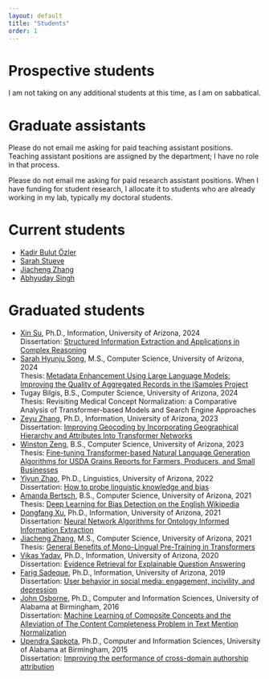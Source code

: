 ```yaml
---
layout: default
title: "Students"
order: 1
---
```


# Prospective students #

I am not taking on any additional students at this time, as I am on sabbatical.

# Graduate assistants #

Please do not email me asking for paid teaching assistant positions.
Teaching assistant positions are assigned by the department; I have no role in that process.

Please do not email me asking for paid research assistant positions.
When I have funding for student research, I allocate it to students who are already working in my lab, typically my doctoral students.

# Current students #

* [Kadir Bulut Özler](https://ischool.arizona.edu/people/bulut-ozler)
* [Sarah Stueve](https://ischool.arizona.edu/people/sarah-stueve)
* [Jiacheng Zhang](https://ischool.arizona.edu/people/jiacheng-zhang)
* [Abhyuday Singh](https://www.linkedin.com/in/abhyudaysingh31)

# Graduated students #

* [Xin Su](https://www.linkedin.com/in/xin-su-7a5297125/), Ph.D., Information, University of Arizona, 2024  
  Dissertation: [Structured Information Extraction and Applications in Complex Reasoning](https://repository.arizona.edu/handle/10150/675500)
* [Sarah Hyunju Song](https://www.linkedin.com/in/sarah-hyunju-song-a93894232), M.S., Computer Science, University of Arizona, 2024  
  Thesis: [Metadata Enhancement Using Large Language Models: Improving the Quality of Aggregated Records in the iSamples Project](https://repository.arizona.edu/handle/10150/672555)
* Tugay Bilgis, B.S., Computer Science, University of Arizona, 2024  
  Thesis: Revisiting Medical Concept Normalization: a Comparative Analysis of Transformer-based Models and Search Engine Approaches
* [Zeyu Zhang](https://www.linkedin.com/in/zeyu-zhang-902035147/), Ph.D., Information, University of Arizona, 2023  
  Dissertation: [Improving Geocoding by Incorporating Geographical Hierarchy and Attributes Into Transformer Networks](https://repository.arizona.edu/handle/10150/670290)
* [Winston Zeng](https://www.linkedin.com/in/winston-zeng-a65a50159/), B.S., Computer Science, University of Arizona, 2023  
  Thesis: [Fine-tuning Transformer-based Natural Language Generation Algorithms for USDA Grains Reports for Farmers, Producers, and Small Businesses](https://repository.arizona.edu/handle/10150/668771)
* [Yiyun Zhao](https://www.linkedin.com/in/yiyunzhaoluna/), Ph.D., Linguistics, University of Arizona, 2022  
  Dissertation: [How to probe linguistic knowledge and bias](https://repository.arizona.edu/handle/10150/665646)
* [Amanda Bertsch](https://www.linkedin.com/in/amandabertsch/), B.S., Computer Science, University of Arizona, 2021  
  Thesis: [Deep Learning for Bias Detection on the English Wikipedia](https://repository.arizona.edu/handle/10150/666568)
* [Dongfang Xu](https://www.linkedin.com/in/dongfangxu9), Ph.D., Information, University of Arizona, 2021  
  Dissertation: [Neural Network Algorithms for Ontology Informed Information Extraction](https://repository.arizona.edu/handle/10150/650879)
* [Jiacheng Zhang](https://ischool.arizona.edu/people/jiacheng-zhang), M.S., Computer Science, University of Arizona, 2021  
  Thesis: [General Benefits of Mono-Lingual Pre-Training in Transformers](https://repository.arizona.edu/handle/10150/660173)
* [Vikas Yadav](https://www.linkedin.com/in/vyf95/), Ph.D., Information, University of Arizona, 2020  
  Dissertation: [Evidence Retrieval for Explainable Question Answering](https://repository.arizona.edu/handle/10150/656828)
* [Farig Sadeque](https://www.linkedin.com/in/farig-sadeque-a982125b/), Ph.D., Information, University of Arizona, 2019  
  Dissertation: [User behavior in social media: engagement, incivility, and depression](https://repository.arizona.edu/handle/10150/633192)
* [John Osborne](https://www.linkedin.com/in/john-osborne-11baa154/), Ph.D., Computer and Information Sciences, University of Alabama at Birmingham, 2016  
  Dissertation: [Machine Learning of Composite Concepts and the Alleviation of The Content Completeness Problem in Text Mention Normalization](https://www.proquest.com/docview/1853119123)
* [Upendra Sapkota](https://www.linkedin.com/in/upendra-sapkota/), Ph.D., Computer and Information Sciences, University of Alabama at Birmingham, 2015  
  Dissertation: [Improving the performance of cross-domain authorship attribution](https://www.proquest.com/docview/1750069695/)
